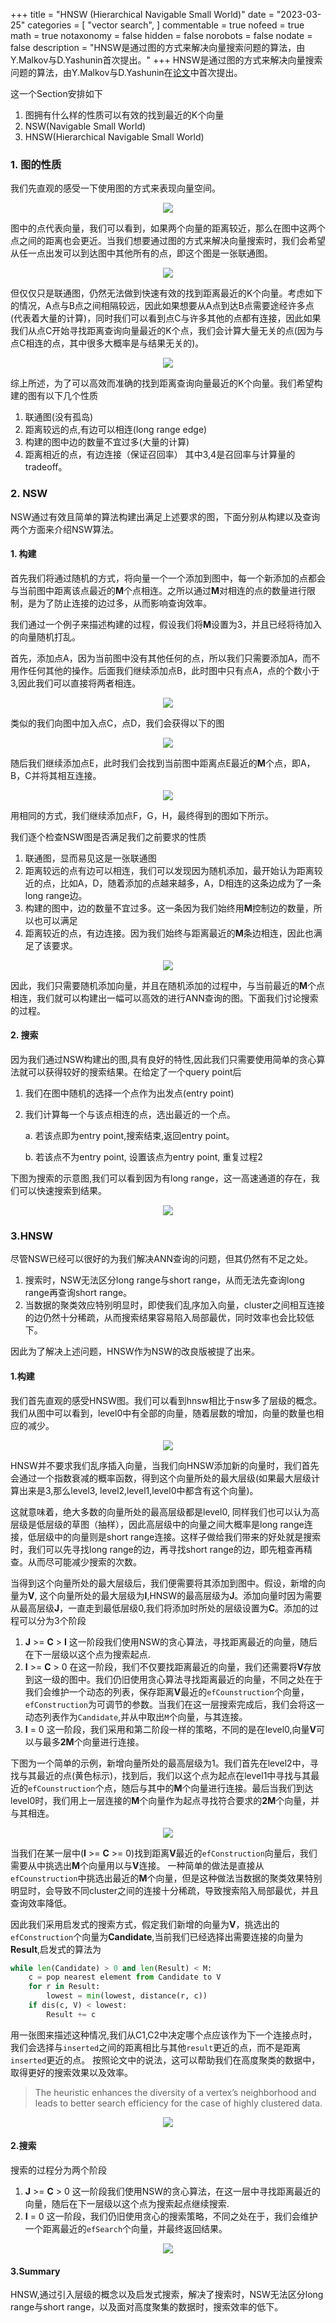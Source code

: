 +++
title = "HNSW (Hierarchical Navigable Small World)"
date = "2023-03-25"
categories = [
    "vector search",
]
commentable = true
nofeed = true
math = true
notaxonomy = false
hidden = false
norobots = false 
nodate = false
description = "HNSW是通过图的方式来解决向量搜索问题的算法，由Y.Malkov与D.Yashunin首次提出。"
+++
HNSW是通过图的方式来解决向量搜索问题的算法，由Y.Malkov与D.Yashunin在[论文](https://arxiv.org/pdf/1603.09320.pdf)中首次提出。

这一个Section安排如下
1. 图拥有什么样的性质可以有效的找到最近的K个向量
2. NSW(Navigable Small World)
3. HNSW(Hierarchical Navigable Small World) 

### 1. 图的性质
我们先直观的感受一下使用图的方式来表现向量空间。
<div style="text-align: center">
<img src="/pic/raw_vector.png"/>
</div>

图中的点代表向量，我们可以看到，如果两个向量的距离较近，那么在图中这两个点之间的距离也会更近。当我们想要通过图的方式来解决向量搜索时，我们会希望从任一点出发可以到达图中其他所有的点，即这个图是一张联通图。
<div style="text-align: center">
<img src="/pic/compare_vec.png"/>
</div>

但仅仅只是联通图，仍然无法做到快速有效的找到距离最近的K个向量。考虑如下的情况，A点与B点之间相隔较远，因此如果想要从A点到达B点需要途经许多点(代表着大量的计算)，同时我们可以看到点C与许多其他的点都有连接，因此如果我们从点C开始寻找距离查询向量最近的K个点，我们会计算大量无关的点(因为与点C相连的点，其中很多大概率是与结果无关的)。
<div style="text-align: center">
<img src="/pic/two_conn.png"/>
</div>

综上所述，为了可以高效而准确的找到距离查询向量最近的K个向量。我们希望构建的图有以下几个性质
1. 联通图(没有孤岛)
2. 距离较远的点,有边可以相连(long range edge)
3. 构建的图中边的数量不宜过多(大量的计算)
4. 距离相近的点，有边连接（保证召回率）
其中3,4是召回率与计算量的tradeoff。
### 2. NSW
NSW通过有效且简单的算法构建出满足上述要求的图，下面分别从构建以及查询两个方面来介绍NSW算法。

#### 1. 构建
首先我们将通过随机的方式，将向量一个一个添加到图中，每一个新添加的点都会与当前图中距离该点最近的**M**个点相连。之所以通过**M**对相连的点的数量进行限制，是为了防止连接的边过多，从而影响查询效率。

我们通过一个例子来描述构建的过程，假设我们将**M**设置为3，并且已经将待加入的向量随机打乱。

首先，添加点A，因为当前图中没有其他任何的点，所以我们只需要添加A，而不用作任何其他的操作。后面我们继续添加点B，此时图中只有点A，点的个数小于3,因此我们可以直接将两者相连。

<div style="text-align: center">
<img src="/pic/addB.png"/>
</div>

类似的我们向图中加入点C，点D，我们会获得以下的图


<div style="text-align: center">
<img src="/pic/addCD.png"/>
</div>

随后我们继续添加点E，此时我们会找到当前图中距离点E最近的**M**个点，即A，B，C并将其相互连接。

<div style="text-align: center">
<img src="/pic/addE.png"/>
</div>

用相同的方式，我们继续添加点F，G，H，最终得到的图如下所示。

我们逐个检查NSW图是否满足我们之前要求的性质
1. 联通图，显而易见这是一张联通图
2. 距离较远的点有边可以相连，我们可以发现因为随机添加，最开始认为距离较近的点，比如A，D，随着添加的点越来越多，A，D相连的这条边成为了一条long range边。
3. 构建的图中，边的数量不宜过多。这一条因为我们始终用**M**控制边的数量，所以也可以满足
4. 距离较近的点，有边连接。因为我们始终与距离最近的**M**条边相连，因此也满足了该要求。

<div style="text-align: center">
<img src="/pic/addFH.png"/>
</div>

因此，我们只需要随机添加向量，并且在随机添加的过程中，与当前最近的**M**个点相连，我们就可以构建出一幅可以高效的进行ANN查询的图。下面我们讨论搜索的过程。

#### 2. 搜索

因为我们通过NSW构建出的图,具有良好的特性,因此我们只需要使用简单的贪心算法就可以获得较好的搜索结果。在给定了一个query point后
1. 我们在图中随机的选择一个点作为出发点(entry point)
2. 我们计算每一个与该点相连的点，选出最近的一个点。
    
    a. 若该点即为entry point,搜索结束,返回entry point。
    
    b. 若该点不为entry point, 设置该点为entry point, 重复过程2

下图为搜索的示意图,我们可以看到因为有long range，这一高速通道的存在，我们可以快速搜索到结果。

<div style="text-align: center">
<img src="/pic/nsw-search.png"/>
</div>

### 3.HNSW
尽管NSW已经可以很好的为我们解决ANN查询的问题，但其仍然有不足之处。
1. 搜索时，NSW无法区分long range与short range，从而无法先查询long range再查询short range。
2. 当数据的聚类效应特别明显时，即使我们乱序加入向量，cluster之间相互连接的边仍然十分稀疏，从而搜索结果容易陷入局部最优，同时效率也会比较低下。

因此为了解决上述问题，HNSW作为NSW的改良版被提了出来。

#### 1.构建
我们首先直观的感受HNSW图。我们可以看到hnsw相比于nsw多了层级的概念。我们从图中可以看到，level0中有全部的向量，随着层数的增加，向量的数量也相应的减少。
<div style="text-align: center">
<img src="/pic/hnsw.png"/>
</div>

HNSW并不要求我们乱序插入向量，当我们向HNSW添加新的向量时，我们首先会通过一个指数衰减的概率函数，得到这个向量所处的最大层级(如果最大层级计算出来是3,那么level3, level2,level1,level0中都含有这个向量)。

这就意味着，绝大多数的向量所处的最高层级都是level0, 同样我们也可以认为高层级是低层级的草图（抽样），因此高层级中的向量之间大概率是long range连接，低层级中的向量则是short range连接。这样子做给我们带来的好处就是搜索时，我们可以先寻找long range的边，再寻找short range的边，即先粗查再精查。从而尽可能减少搜索的次数。

当得到这个向量所处的最大层级后，我们便需要将其添加到图中。假设，新增的向量为**V**, 这个向量所处的最大层级为**I**,HNSW的最高层级为**J**。添加向量时因为需要从最高层级**J**，一直走到最低层级0,我们将添加时所处的层级设置为**C**。添加的过程可以分为3个阶段

1. **J** >= **C** > **I**
    这一阶段我们使用NSW的贪心算法，寻找距离最近的向量，随后在下一层级以这个点为搜索起点.
2. **I** >= **C** > 0
    在这一阶段，我们不仅要找距离最近的向量，我们还需要将**V**存放到这一级的图中。我们仍旧使用贪心算法寻找距离最近的向量，不同之处在于我们会维护一个动态的列表，保存距离**V**最近的`efCounstruction`个向量，`efConstruction`为可调节的参数。当我们在这一层搜索完成后，我们会将这一动态列表作为`Candidate`,并从中取出`M`个向量，与其连接。
3. **I** = 0
    这一阶段，我们采用和第二阶段一样的策略，不同的是在level0,向量**V**可以与最多**2M**个向量进行连接。

下图为一个简单的示例，新增向量所处的最高层级为1。我们首先在level2中，寻找与其最近的点(黄色标示)，找到后，我们以这个点为起点在level1中寻找与其最近的`efCounstruction`个点，随后与其中的**M**个向量进行连接。最后当我们到达level0时，我们用上一层连接的**M**个向量作为起点寻找符合要求的**2M**个向量，并与其相连。
<div style="text-align: center">
<img src="/pic/new-insert.png"/>
</div>

当我们在某一层中(**I** >= **C** >= 0)找到距离**V**最近的`efConstruction`向量后，我们需要从中挑选出**M**个向量用以与**V**连接。
一种简单的做法是直接从`efCounstruction`中挑选出最近的**M**个向量，但是这种做法当数据的聚类效果特别明显时，会导致不同cluster之间的连接十分稀疏，导致搜索陷入局部最优，并且查询效率降低。

因此我们采用启发式的搜索方式，假定我们新增的向量为**V**，挑选出的`efConstruction`个向量为**Candidate**,当前我们已经选择出需要连接的向量为**Result**,启发式的算法为

```python
while len(Candidate) > 0 and len(Result) < M:
    c = pop nearest element from Candidate to V
    for r in Result:
        lowest = min(lowest, distance(r, c))
    if dis(c, V) < lowest:
        Result += c
```

用一张图来描述这种情况,我们从C1,C2中决定哪个点应该作为下一个连接点时，我们会选择与`inserted`之间的距离相比与其他`result`更近的点，而不是距离`inserted`更近的点。
按照论文中的说法，这可以帮助我们在高度聚类的数据中，取得更好的搜索效果以及效率。
> The heuristic enhances the diversity of a vertex’s neighborhood and leads to better search efficiency for the case of highly clustered data.
<div style="text-align: center">
<img src="/pic/her.png"/>
</div>

#### 2.搜索
搜索的过程分为两个阶段
1. **J** >= **C** > 0
    这一阶段我们使用NSW的贪心算法，在这一层中寻找距离最近的向量，随后在下一层级以这个点为搜索起点继续搜索.
2. **I** = 0
    这一阶段，我们仍旧使用贪心的搜索策略，不同之处在于，我们会维护一个距离最近的`efSearch`个向量，并最终返回结果。
<div style="text-align: center">
<img src="/pic/search.png"/>
</div>

#### 3.Summary
HNSW,通过引入层级的概念以及启发式搜索，解决了搜索时，NSW无法区分long range与short range，以及面对高度聚集的数据时，搜索效率的低下。


